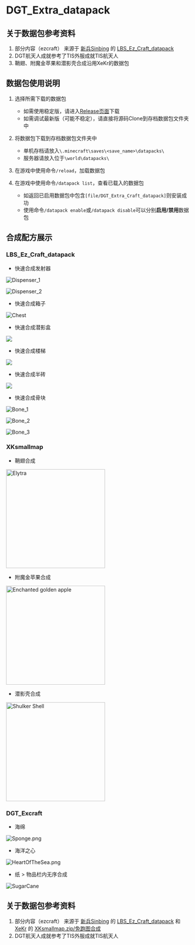 # DGT_Extra_datapack

## 关于数据包参考资料

1. 部分内容（ezcraft） 来源于 [新兵Sinbing](https://space.bilibili.com/1446187/) 的 [LBS_Ez_Craft_datapack](https://github.com/Sinbing/LBS_Ez_Craft_datapack)
2. DGT航天人成就参考了TIS外服成就TIS航天人
3. 鞘翅、附魔金苹果和潜影壳合成沿用XeKr的数据包

## 数据包使用说明
1. 选择所需下载的数据包
   - 如需使用稳定版，请进入[Release页面](https://github.com/DangoTown/DGT_Extra_datapack/releases)下载
   - 如需调试最新版（可能不稳定），请直接将源码Clone到存档数据包文件夹中

2. 将数据包下载到存档数据包文件夹中
   - 单机存档请放入`\.minecraft\saves\<save_name>\datapacks\`
   - 服务器请放入位于`\world\datapacks\`

3. 在游戏中使用命令`/reload`，加载数据包

4. 在游戏中使用命令`/datapack list`，查看已载入的数据包
   - 如返回已启用数据包中包含`[file/DGT_Extra_Craft_datapack]`则安装成功
   - 使用命令`/datapack enable`或`/datapack disable`可以分别**启用/禁用**数据包

## 合成配方展示
### LBS_Ez_Craft_datapack
- 快速合成发射器

![Dispenser_1](https://static-file-hosting.vercel.app/static/dgt/dfde76747d5d4d2a74fd3e4488fa6d85.png)

![Dispenser_2](https://static-file-hosting.vercel.app/static/dgt/c85f4b9a1842c7300c56abe2615f2cca.png)

- 快速合成箱子

![Chest](https://static-file-hosting.vercel.app/static/dgt/179a49e5bceef69100d67e2073c5e1cf.png)

- 快速合成潜影盒

![](https://static-file-hosting.vercel.app/static/dgt/020dfbf38300719ed8666bccc25bbf30.png)

- 快速合成楼梯

![](https://static-file-hosting.vercel.app/static/dgt/0e3c43631f72c6102b2d42dc0f17aa68.png)

- 快速合成半砖

![](https://static-file-hosting.vercel.app/static/dgt/bf6bb6062f19de9fcc790c54b8a8adb7.png)

- 快速合成骨块

![Bone_1](https://static-file-hosting.vercel.app/static/dgt/fffcb3e35e35518fb2b96333c491ada9.png)

![Bone_2](https://static-file-hosting.vercel.app/static/dgt/b7c7f5897cd98b789140042aaeebae99.png)

![Bone_3](https://static-file-hosting.vercel.app/static/dgt/59a71f5dad5b4aa2505f636661357902.png)

### XKsmallmap
- 鞘翅合成

<img src="https://static-file-hosting.vercel.app/static/dgt/e1e86ee7743c1440a5ba2c7dd12613dc.png" alt="Elytra" width=270><br>

- 附魔金苹果合成

<img src="https://static-file-hosting.vercel.app/static/dgt/0347aea0bac5ab6ff933010e5612eaae.png" alt="Enchanted golden apple" width=270>

- 潜影壳合成

<img src="https://static-file-hosting.vercel.app/static/dgt/34d29c506175e5a1cdd3b29b567db7e9.png" alt="Shulker Shell" width=270>

### DGT_Excraft
- 海绵

![Sponge.png](https://static-file-hosting.vercel.app/static/dgt/d448392daeb7a1cf4f9618abc34a99ef.png)

- 海洋之心

![HeartOfTheSea.png](https://static-file-hosting.vercel.app/static/dgt/692b3826801506440341f1b6fb899184.png)

- 纸 > 物品栏内无序合成

![SugarCane](https://static-file-hosting.vercel.app/static/dgt/ea313d0d0a986054f786b625135e28db.png)

## 关于数据包参考资料
1. 部分内容（ezcraft） 来源于 [新兵Sinbing](https://space.bilibili.com/1446187/) 的 [LBS_Ez_Craft_datapack](https://github.com/Sinbing/LBS_Ez_Craft_datapack) 和 [XeKr](https://space.bilibili.com/5930630) 的 [XKsmallmap.zip/免跑图合成](https://www.bilibili.com/read/cv12992062)
2. DGT航天人成就参考了TIS外服成就TIS航天人